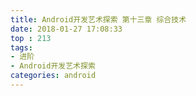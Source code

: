 ```yaml
---
title: Android开发艺术探索 第十三章 综合技术
date: 2018-01-27 17:08:33
top : 213
tags:
- 进阶
- Android开发艺术探索
categories: android
---
```

